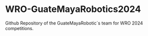 # WRO-GuateMayaRobotics2024
Github Repository of the GuateMayaRobotic´s team for WRO 2024 competitions.
